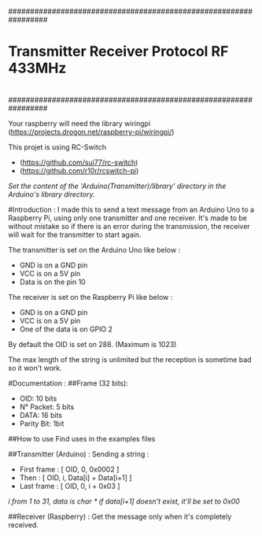 #################################################################
#																#
#			Transmitter Receiver Protocol RF 433MHz				#
#																#
#################################################################

Your raspberry will need the library wiringpi 	(https://projects.drogon.net/raspberry-pi/wiringpi/)

This projet is using RC-Switch
- (https://github.com/sui77/rc-switch)
- (https://github.com/r10r/rcswitch-pi)

_Set the content of the 'Arduino(Transmitter)/library' directory in the Arduino's library directory._

#Introduction :
I made this to send a text message from an Arduino Uno to a Raspberry Pi, using only one transmitter and one receiver.
It's made to be without mistake so if there is an error during the transmission, the receiver will wait for the transmitter to start again.

The transmitter is set on the Arduino Uno like below :
- GND is on a GND pin
- VCC is on a 5V pin
- Data is on the pin 10

The receiver is set on the Raspberry Pi like below :
- GND is on a GND pin
- VCC is on a 5V pin
- One of the data is on GPIO 2
	
By default the OID is set on 288. (Maximum is 1023)

The max length of the string is unlimited but the reception is sometime bad so it won't work.

#Documentation :
##Frame (32 bits):
- OID: 10 bits
- N° Packet: 5 bits
- DATA: 16 bits
- Parity Bit: 1bit

##How to use
Find uses in the examples files

##Transmitter (Arduino) :
Sending a string :
- First frame 	: [ OID, 0, 0x0002 ]
- Then 			: [ OID, i, Data[i] + Data[i+1] ] 
- Last frame	: [ OID, 0, i + 0x03 ]

*i from 1 to 31, data is char * if data[i+1] doesn't exist, it'll be set to 0x00*

##Receiver (Raspberry) :
Get the message only when it's completely received.
